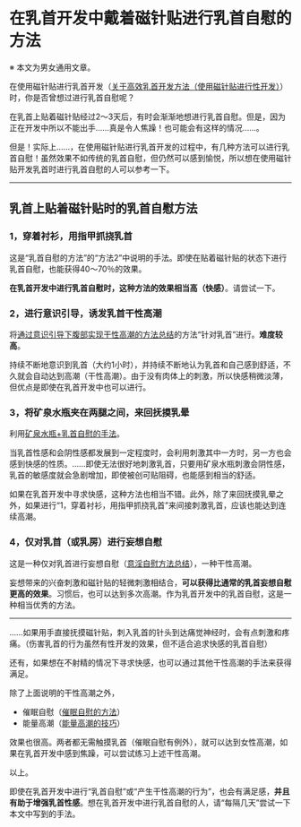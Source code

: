 # 在乳首开发中戴着磁针贴进行乳首自慰的方法 [​](#在乳首开发中戴着磁针贴进行乳首自慰的方法)

※ 本文为男女通用文章。

在使用磁针贴进行乳首开发（[关于高效乳首开发方法（使用磁针贴进行性开发）](/h-life/nipple/kaihatsu+iki/page-2.html)）时，你是否曾想过进行乳首自慰呢？

在乳首上贴着磁针贴经过2～3天后，有时会渐渐地想进行乳首自慰。但是，因为正在开发中所以不能出手……真是令人焦躁！也可能会有这样的情况……。

但是！实际上……，在使用磁针贴进行乳首开发的过程中，有几种方法可以进行乳首自慰！虽然效果不如传统的乳首自慰，但仍然可以感到愉悦，所以想在使用磁针贴开发乳首时进行乳首自慰的人可以参考一下。

* * *

## 乳首上贴着磁针贴时的乳首自慰方法 [​](#乳首上贴着磁针贴时的乳首自慰方法)

### 1，穿着衬衫，用指甲抓挠乳首 [​](#_1-穿着衬衫-用指甲抓挠乳首)

这是“乳首自慰的方法”的“方法2”中说明的手法。即使在贴着磁针贴的状态下进行乳首自慰，也能获得40～70％的效果。

**在乳首开发中进行乳首自慰时，这种方法的效果相当高（快感）**。请尝试一下。

### 2，进行意识引导，诱发乳首干性高潮 [​](#_2-进行意识引导-诱发乳首干性高潮)

将[通过意识引导下腹部实现干性高潮的方法总结](/h-life/dryorg/yarikata/page-25.html)的方法“针对乳首”进行。**难度较高**。

持续不断地意识到乳首（大约1小时），并持续不断地认为乳首和自己感到舒适，不久就会自动达到高潮（干性高潮）。由于没有肉体上的刺激，所以快感稍微淡薄，但优点是即使在乳首开发中也可以进行。

### 3，将矿泉水瓶夹在两腿之间，来回抚摸乳晕 [​](#_3-将矿泉水瓶夹在两腿之间-来回抚摸乳晕)

利用[矿泉水瓶+乳首自慰的手法](/h-life/nipple/chikuni/page-18.html)。

当乳首性感和会阴性感都发展到一定程度时，会利用刺激其中一方时，另一方也会感到快感的性质。……即使无法很好地刺激乳首，只要用矿泉水瓶刺激会阴性感，乳首的敏感度就会急剧增加，即使被创可贴阻碍，也能感到相当的舒适。

如果在乳首开发中寻求快感，这种方法也相当不错。此外，除了来回抚摸乳晕之外，如果进行“1，穿着衬衫，用指甲抓挠乳首”来间接刺激乳首，应该也能达到连续高潮。

### 4，仅对乳首（或乳房）进行妄想自慰 [​](#_4-仅对乳首-或乳房-进行妄想自慰)

这是一种仅对乳首进行妄想自慰（[意淫自慰方法总结](/h-life/dryorg/yarikata/page-28.html)），一种干性高潮。

妄想带来的兴奋刺激和磁针贴的轻微刺激相结合，**可以获得比通常的乳首妄想自慰更高的效果**。习惯后，也可以达到多次高潮。作为乳首开发中的乳首自慰，这是一种相当优秀的方法。

* * *

……如果用手直接抚摸磁针贴，刺入乳首的针头到达痛觉神经时，会有点刺激和疼痛。（伤害乳首的行为虽然有性开发的效果，但不适合追求快感的乳首自慰）

还有，如果想在不射精的情况下寻求快感，也可以通过其他干性高潮的手法来获得满足。

除了上面说明的干性高潮之外，

+   催眠自慰（[催眠自慰的方法](/h-life/dryorg/yarikata/page-16.html)）
+   能量高潮（[能量高潮的技巧](/h-life/dryorg/yarikata/page-15.html)）

效果也很高。两者都无需触摸乳首（催眠自慰有例外），就可以达到女性高潮，如果在乳首开发中感到焦躁，可以尝试练习上述干性高潮。

以上。

即使在乳首开发中进行“乳首自慰”或“产生干性高潮的行为”，也会有满足感，**并且有助于增强乳首性感**。想在乳首开发中进行乳首自慰的人，请“每隔几天”尝试一下本文中写到的手法。
